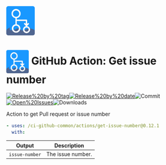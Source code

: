 <!-- start branding -->

<img src=".github/ghadocs/branding.svg" width="15%" align="center" alt="branding<icon:hash color:gray-dark>" />

<!-- end branding -->
<!-- start title -->

# <img src=".github/ghadocs/branding.svg" width="60px" align="center" alt="branding<icon:hash color:gray-dark>" /> GitHub Action: Get issue number

<!-- end title -->
<!-- start badges -->

<a href="https%3A%2F%2Fgithub.com%2F%2Fci-github-common%2Factions%2Fget-issue-number%2Freleases%2Flatest"><img src="https://img.shields.io/github/v/release//ci-github-common/actions/get-issue-number?display_name=tag&sort=semver&logo=github&style=flat-square" alt="Release%20by%20tag" /></a><a href="https%3A%2F%2Fgithub.com%2F%2Fci-github-common%2Factions%2Fget-issue-number%2Freleases%2Flatest"><img src="https://img.shields.io/github/release-date//ci-github-common/actions/get-issue-number?display_name=tag&sort=semver&logo=github&style=flat-square" alt="Release%20by%20date" /></a><img src="https://img.shields.io/github/last-commit//ci-github-common/actions/get-issue-number?logo=github&style=flat-square" alt="Commit" /><a href="https%3A%2F%2Fgithub.com%2F%2Fci-github-common%2Factions%2Fget-issue-number%2Fissues"><img src="https://img.shields.io/github/issues//ci-github-common/actions/get-issue-number?logo=github&style=flat-square" alt="Open%20Issues" /></a><img src="https://img.shields.io/github/downloads//ci-github-common/actions/get-issue-number/total?logo=github&style=flat-square" alt="Downloads" />

<!-- end badges -->
<!-- start description -->

Action to get Pull request or issue number

<!-- end description -->
<!-- start contents -->
<!-- end contents -->
<!-- start usage -->

```yaml
- uses: /ci-github-common/actions/get-issue-number@0.12.1
  with:
```

<!-- end usage -->
<!-- start inputs -->
<!-- end inputs -->
<!-- start outputs -->

| **Output**                | **Description**   |
| ------------------------- | ----------------- |
| <code>issue-number</code> | The issue number. |

<!-- end outputs -->
<!-- start [.github/ghadocs/examples/] -->
<!-- end [.github/ghadocs/examples/] -->
